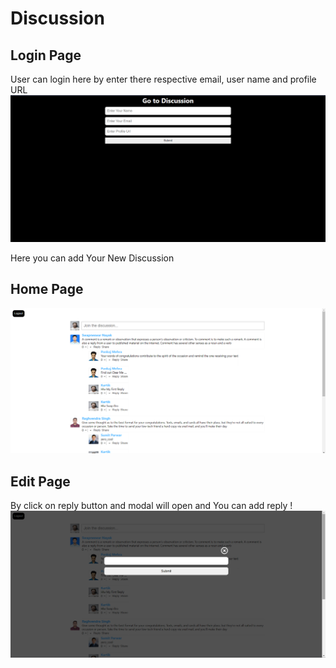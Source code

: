 # Discussion
## Login Page
User can login here by enter there respective email, user name and profile URL
<img src="./src/assets/2.png">

Here you can add Your New Discussion
## Home Page
<img src="./src/assets/3.png">

## Edit Page
By click on reply button and modal will open and You can add reply ! 
<img src="./src/assets/1.png">
